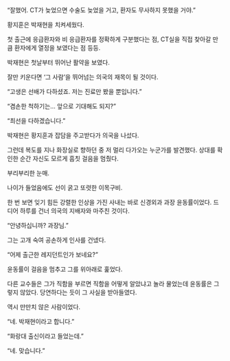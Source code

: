 “잘했어. CT가 늦었으면 수술도 늦었을 거고, 환자도 무사하지 못했을 거야.”

황지훈은 박재현을 치켜세웠다.

첫 출근에 응급환자와 비 응급환자를 정확하게 구분했다는 점, CT실을 직접 찾아갈 만큼 환자에게 열정을 보였다는 점 등등.

박재현은 첫날부터 뛰어난 활약을 보였다.

잘만 키운다면 ‘그 사람’을 뛰어넘는 의국의 재목이 될 것이다.

“고생은 선배가 다하셨죠. 저는 진료만 봤을 뿐입니다.”

“겸손한 척하기는… 앞으로 기대해도 되지?”

“최선을 다하겠습니다.”

박재현은 황지훈과 잡담을 주고받다가 의국을 나섰다.

그런데 복도를 지나 화장실로 향하던 중 저 멀리 다가오는 누군가를 발견했다. 상대를 확인한 순간 자신도 모르게 흠칫 걸음을 멈췄다.

부리부리한 눈매.

나이가 들었음에도 선이 굵고 또렷한 이목구비.

한 번 보면 잊기 힘든 강렬한 인상을 가진 사내는 바로 신경외과 과장 윤동률이었다. 드디어 하루를 건너 의국의 지배자와 마주친 것이다.

“안녕하십니까? 과장님.”

그는 고개 숙여 공손하게 인사를 건넸다.

“어제 출근한 레지던트인가 보네요?”

윤동률이 걸음을 멈추고 그를 위아래로 훑었다.

다른 교수들은 그가 직함을 부르면 직함을 어떻게 알았냐고 놀라 물었는데 윤동률은 그렇지 않았다. 당연하다는 듯이 그 사실을 받아들였다.

역시 만만치 않은 사람이었다.

“네. 박재현이라고 합니다.”

“화랑대 출신이라고 들었는데.”

“네. 맞습니다.”
